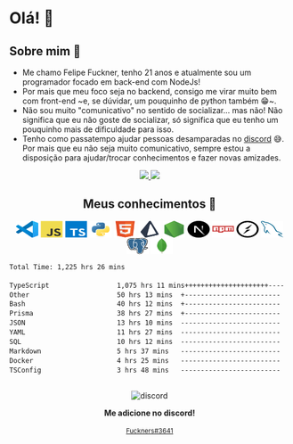 # Olá! 🦑

## Sobre mim 📖

* Me chamo Felipe Fuckner, tenho 21 anos e atualmente sou um programador focado em back-end com NodeJs!   
* Por mais que meu foco seja no backend, consigo me virar muito bem com front-end ~e, se dúvidar, um pouquinho de python também 😁~.   
* Não sou muito "comunicativo" no sentido de socializar... mas não! Não significa que eu não goste de socializar, só significa que eu tenho um pouquinho mais de dificuldade para isso.   
* Tenho como passatempo ajudar pessoas desamparadas no [discord](https://discord.gg/6NNjTRGuMy) 😅. Por mais que eu não seja muito comunicativo, sempre estou a disposição para ajudar/trocar conhecimentos e fazer novas amizades.

<div align="center">
  <a href="https://github.com/Fuckners">
    <img height="180em" src="https://github-readme-stats.vercel.app/api?username=Fuckners&show_icons=true&theme=dracula&include_all_commits=true&count_private=true"/>
    <img height="180em" src="https://github-readme-stats.vercel.app/api/top-langs/?username=Fuckners&layout=compact&langs_count=7&theme=dracula"/>
  <a/>
</div>

<h2 align="center"> Meus conhecimentos 🧠 </h2>

<div align="center">
  <img align="center" alt="vscode" height="30" width="40" src="https://raw.githubusercontent.com/devicons/devicon/master/icons/vscode/vscode-original.svg">
  <!-- <small>vscode</small> -->

  <img align="center" alt="JavaScript" height="30" width="40" src="https://raw.githubusercontent.com/devicons/devicon/master/icons/javascript/javascript-original.svg">
  <!-- <small>javascript</small> -->

  <img align="center" alt="TypeScript" height="30" width="40" src="https://raw.githubusercontent.com/devicons/devicon/master/icons/typescript/typescript-original.svg">
  <!-- <small>typescript</small> -->

  <img align="center" alt="python" height="30" width="40" src="https://raw.githubusercontent.com/devicons/devicon/master/icons/python/python-original.svg">
  <!-- <small>python</small> -->

  <img align="center" alt="html5" height="30" width="40" src="https://raw.githubusercontent.com/devicons/devicon/master/icons/html5/html5-original.svg">
  <!-- <small>html5</small> -->

  <img align="center" alt="prisma" height="30" width="40" src="https://raw.githubusercontent.com/devicons/devicon/master/icons/prisma/prisma-original.svg">
  <!-- <small>prisma</small> -->

  <img align="center" alt="nodejs" height="30" width="40" src="https://raw.githubusercontent.com/devicons/devicon/master/icons/nodejs/nodejs-original.svg">
  <!-- <small>nodejs</small> -->
  
  <img align="center" alt="nextjs" height="30" width="40" src="https://raw.githubusercontent.com/devicons/devicon/master/icons/nextjs/nextjs-original.svg">
  <!-- <small>nextjs</small> -->

  <img align="center" alt="npm" height="30" width="40" src="https://raw.githubusercontent.com/devicons/devicon/master/icons/npm/npm-original-wordmark.svg">
  <!-- <small>npm</small> -->

  <img align="center" alt="socketio" height="30" width="40" src="https://raw.githubusercontent.com/devicons/devicon/master/icons/socketio/socketio-original.svg">
  <!-- <small>socketio</small> -->

  <img align="center" alt="mysql" height="30" width="40" src="https://raw.githubusercontent.com/devicons/devicon/master/icons/mysql/mysql-original.svg">
  <!-- <small>mysql</small> -->

  <img align="center" alt="postgreSQL" height="30" width="40" src="https://raw.githubusercontent.com/devicons/devicon/master/icons/postgresql/postgresql-original.svg">
  <!-- <small>postgres</small> -->

  <img align="center" alt="mongodb" height="30" width="40" src="https://raw.githubusercontent.com/devicons/devicon/master/icons/mongodb/mongodb-original.svg">
  <!-- <small>mongodb</small> -->
</div>

<!--START_SECTION:waka-->

```txt
Total Time: 1,225 hrs 26 mins

TypeScript                 1,075 hrs 11 mins+++++++++++++++++++++----   84.28 %
Other                      50 hrs 13 mins  +------------------------   03.94 %
Bash                       40 hrs 12 mins  +------------------------   03.15 %
Prisma                     38 hrs 27 mins  +------------------------   03.01 %
JSON                       13 hrs 10 mins  -------------------------   01.03 %
YAML                       11 hrs 27 mins  -------------------------   00.90 %
SQL                        10 hrs 12 mins  -------------------------   00.80 %
Markdown                   5 hrs 37 mins   -------------------------   00.44 %
Docker                     4 hrs 25 mins   -------------------------   00.35 %
TSConfig                   3 hrs 48 mins   -------------------------   00.30 %
```

<!--END_SECTION:waka-->

##

<div align="center">
  <img src="https://camo.githubusercontent.com/5b475732a4ed305b1041d81185353428fb9860f5e5a5fe3249ee547e3b5aa69b/68747470733a2f2f63646e2e7261776769742e636f6d2f4e4e54696e2f646973636f72642d6c6f676f2f66343333333334342f7372632f6173736574732f616e696d61746564646973636f72642e737667" alt="discord" width="100px">
  <p><strong>Me adicione no discord!</strong></p>
  <a href="https://discord.com/">
    <small>Fuckners#3641</small>
  </a>
</div>
